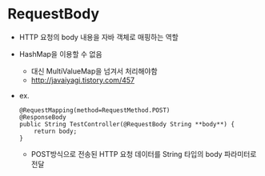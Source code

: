 # RequestBody
 - HTTP 요청의 body 내용을 자바 객체로 매핑하는 역할
 - HashMap을 이용할 수 없음
 	 - 대신 MultiValueMap을 넘겨서 처리해야함
 	 - http://javaiyagi.tistory.com/457

 - ex.
	```
	@RequestMapping(method=RequestMethod.POST)
	@ResponseBody
	public String TestController(@RequestBody String **body**) {
		return body;
	}
	```
	 - POST방식으로 전송된 HTTP 요청 데이터를 String 타입의 body 파라미터로 전달